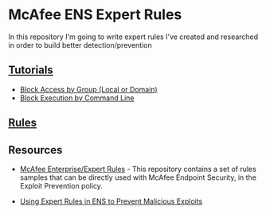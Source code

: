 # McAfee ENS Expert Rules
In this repository I'm going to write expert rules I've created and researched in order to build better detection/prevention

## [Tutorials](/Tutorials/)
- [Block Access by Group (Local or Domain)](./Tutorials/Block%20Access%20by%20Group%20(Local%20or%20Domain).md)
- [Block Execution by Command Line](./Tutorials/Block%20Execution%20by%20Command%20Line.md)

## [Rules](/Rules/)

## Resources
- [McAfee Enterprise/Expert Rules](https://github.com/mcafee-enterprise/ExpertRules) - This repository contains a set of rules samples that can be directly used with McAfee Endpoint Security, in the Exploit Prevention policy.

- [Using Expert Rules in ENS to Prevent Malicious Exploits](https://www.mcafee.com/blogs/other-blogs/mcafee-labs/using-expert-rules-in-ens-10-5-3-to-prevent-malicious-exploits/)